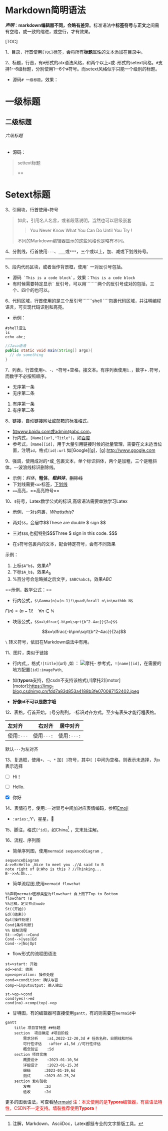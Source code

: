 # Markdown简明语法

***声明***：**markdown编辑器不同，会略有差异**。标准语法中**标签符号**与**正文**之间需有空格，或一致的缩进，或空行，才有效果。

[TOC]

1、目录，行首使用`[TOC]`标签，会将所有**标题**属性的文本添加在目录中。

2、标题，行首，有`#`形式的atx语法风格，和两个以上`=`或`-`形式的setext风格。`#`支持1--6级标题，分别使用1--6个`#`符号。而setext风格似乎只能一个级别的标题。

- 源码`# 一级标题`，效果：

# 一级标题

## 二级标题

###### 六级标题

- 源码：

> settext标题
>
> ==

# Setext标题

3、引用块，行首使用`>`符号

> 如此，引用名人名言，或者段落说明，当然也可以层级嵌套
>
> > You Never Know What You Can Do Until You Try !
>
> 不同的Markdown编辑器显示的这些风格也是略有不同。

4、分割线，行首使用`---`、`___`或`***`，三个或以上，加、减或下划线符号。

------

5、段内代码区块，或者当作背景框，使用`` ` `` 一对反引号包括。

- 源码``  `This is a code block` ``，效果：`This is a code block`
- 有时候需要特定显示`` ` `` 反引号，可以用````````两个的反引号成对的包括，三个、四个的也可以。

6、代码区域，行首使用的是三个反引号```````shell ````包裹代码区域，并注明编程语言，可实现代码识别和高亮。

- 示例：

```shell
#shell语法
ls
echo abc;
```

```java
//Java语法
public static void main(String[] args){
  // do something
}
```

7、列表，行首使用`+`、`-`、`*`符号+空格，接文本。有序列表使用`1.`，数字+`.`符号，而数字不必按照顺序。

- 无序第一条
- 无序第二条

1. 有序第一条
2. 有序第二条

8、链接，自动链接网址或邮箱的标准格式，

- 如www.baidu.com或admin@abc.com。
- 行内式，`[Name](url,"Title")`，如[百度](www.baidu.com,"打开搜索")
- 参考式，`[Name][id]`，用于大量引用链接时候的批量管理，需要在文末适当位置，注明`id`，格式`[id]:url` 如[Google][g]，[g]:http://www.google.com

9、强调，使用成对的`*`或`_`包裹文本，单个标识斜体，两个是加粗，三个是粗斜体。`~~`波浪线标识删除线。

- 示例：*斜体*，**粗体**，***粗斜体***，~~删除线~~ 
- 下划线需要`<u>`标签，<u>下划线</u>
- `==`高亮，==高亮符号==

10、`$`符号，Latex数学公式的标识,高级语法需要单独学习Latex

- 示例，一对`$`包裹，$What is this ?$
- 两对`$$`，会居中$$These are double $ sign $$
- 三对`$$$`,也挺特别$$$Three $ sign in this code. $$$


- 在`$`符号包裹内的文本，配合特定符号，会有不同效果

示例：

1. 上标`$A^b$`，效果$A^b$
2. 下标`$A_b$`，效果$A_b$
3. %百分号会忽略掉之后文字，`$ABC%abc$`，效果$ABC%abc$

==示例，数学公式：==

- 行内公式，`$\Gamma(n)=(n-1)!\quad\forall n\in\mathbb N$`

$\Gamma(n)=(n-1)!\quad\forall n\in\mathbb N$

- 块级公式，`$$x=\dfrac{-b\pm\sqrt{b^2-4ac}}{2a}$$`

$$x=\dfrac{-b\pm\sqrt{b^2-4ac}}{2a}$$

`\` 转义符号，依旧在Markdown语法中有用。

11、图片，类似于链接

- 行内式,，格式`![title]`(url)	,如 ： ![摩托](https://img-blog.csdnimg.cn/fdd7a83d853a4188b3fe070087152402.jpeg)- 参考式，```![name][id]```，在需要的地方配置`[id]:imagePath`,
- 如(**typora**支持，但csdn不支持该格式),![摩托2][motor]
[motor]:https://img-blog.csdnimg.cn/fdd7a83d853a4188b3fe070087152402.jpeg

- **好像id不可以是数字哦**

12、表格，行首开始，`|`号分割列，`-`标识对齐方式。至少有表头才能行程表格。

| 左对齐     |     右对齐 |  居中对齐   |
| :--------- | ---------: | :---------: |
| 使用`:---` | 使用`---:` | 使用`:---:` |

默认`---`为左对齐

13、复选框，使用`+`、`-`、`*` 加`[ ]`符号，其中`[ ]`中间为空格，则表示未选择，为`x`表示选择

- [ ] Hi！

- [ ] Hello.

- [x] 你好

14、表情符号，使用`:`一对冒号中间加对应表情编码，参照[Emoji](http://emoji.codes)

- `:aries:`,:aries:，星星，:stars:

15、脚注，格式`[^id]`，如China[^1] ，文末处注解。

16、流程、序列图

- 简单序列图，使用```mermaid sequenceDiagram ```,

```mermaid
sequenceDiagram
A->>B:Hello ,Nice to meet you .//A said to B
note right of B:Who is this ? //Thinking...
B-->>A:Oh...
```

- 简单流程图,使用```mermaid flowchat```

```mermaid
%%声明mermaid图标类型为flowchart 自上而下Top to Bottom
flowchart TB
%%注释，定义节点node
St((开始))
Ed((结束))
Opt[操作处理]
Cond{条件判断}
%% 绘制流程
St-->Opt-->Cond
Cond-->|yes|Ed
Cond-->|No|Opt
```



- flow形式的流程图语法

```flow
st=>start: 开始
ed=>end: 结束
op=>operation: 操作处理
cond=>condition: 确认与否
comp=>inputoutput: 输入输出

st->op->cond
cond(yes)->ed
cond(no)->comp(top)->op
```

- 甘特图，有的编辑器可直接使用```gantt```，有的则需要在```mermaid```中

```mermaid
gantt
	title 项目甘特图 ##标题
	section  项目确定 #项目阶段
		需求分析	:a1,2022-12-20,3d # 任务名称，日期线和时长
		可行性评估	:after a1,5d //可行性评估
		概念验证	:5d
	section 项目实施
		概要设计	:2023-01-10,5d
		详细设计	:2023-01-15,3d
		编码		:2023-01-19,6d
		测试		:2023-01-25,2d
	section 发布验收
		发布		:2d
		验收		:2d
```

更多的图表语法，可查看[Mermaid](https://mermaidjs.github.io/)
<font color="#ff0000">注：本文使用的是**Typora**编辑器，有些语法特性，CSDN不一定支持。墙裂推荐使用**Typora**！</font>

[^1]:注解，Markdown、AsciiDoc，Latex都挺专业的文字排版工具。
